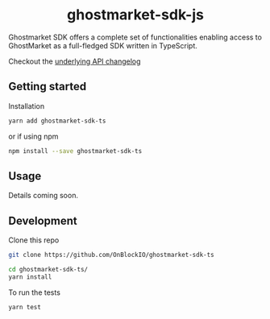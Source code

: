 <div align="center">
  <h1>ghostmarket-sdk-js</h1>
</div>


Ghostmarket SDK offers a complete set of functionalities enabling access to GhostMarket as a full-fledged SDK written in TypeScript. 

Checkout the [underlying API changelog](https://github.com/OnBlockIO/ghostnarket-js/blob/main/CHANGELOG.md)

## Getting started
Installation
```bash
yarn add ghostmarket-sdk-ts
```
or if using npm
```bash
npm install --save ghostmarket-sdk-ts
```

## Usage
Details coming soon.

## Development
Clone this repo
```bash
git clone https://github.com/OnBlockIO/ghostmarket-sdk-ts
```
```bash
cd ghostmarket-sdk-ts/
yarn install
```

To run the tests
```bash
yarn test
```